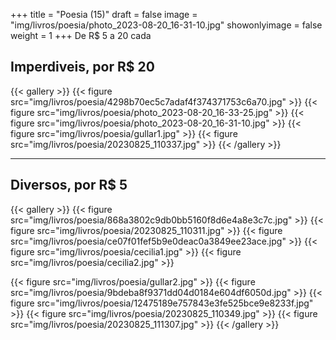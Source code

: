 +++
title = "Poesia (15)"
draft = false
image = "img/livros/poesia/photo_2023-08-20_16-31-10.jpg"
showonlyimage = false
weight = 1
+++
De <span class="price">R$ 5 a 20</span> cada
<!--more-->
## Imperdiveis, por R$ 20

{{< gallery >}}
{{< figure src="img/livros/poesia/4298b70ec5c7adaf4f374371753c6a70.jpg" >}}
{{< figure src="img/livros/poesia/photo_2023-08-20_16-33-25.jpg" >}}
{{< figure src="img/livros/poesia/photo_2023-08-20_16-31-10.jpg" >}}
{{< figure src="img/livros/poesia/gullar1.jpg" >}}
{{< figure src="img/livros/poesia/20230825_110337.jpg" >}}
{{< /gallery >}}

---

## Diversos, por R$ 5

{{< gallery >}}
{{< figure src="img/livros/poesia/868a3802c9db0bb5160f8d6e4a8e3c7c.jpg" >}}
{{< figure src="img/livros/poesia/20230825_110311.jpg" >}}
{{< figure src="img/livros/poesia/ce07f01fef5b9e0deac0a3849ee23ace.jpg" >}}
{{< figure src="img/livros/poesia/cecilia1.jpg" >}}
{{< figure src="img/livros/poesia/cecilia2.jpg" >}}

{{< figure src="img/livros/poesia/gullar2.jpg" >}}
{{< figure src="img/livros/poesia/9bdeba8f9371dd04d0184e604df6050d.jpg" >}}
{{< figure src="img/livros/poesia/12475189e757843e3fe525bce9e8233f.jpg" >}}
{{< figure src="img/livros/poesia/20230825_110349.jpg" >}}
{{< figure src="img/livros/poesia/20230825_111307.jpg" >}}
{{< /gallery >}}